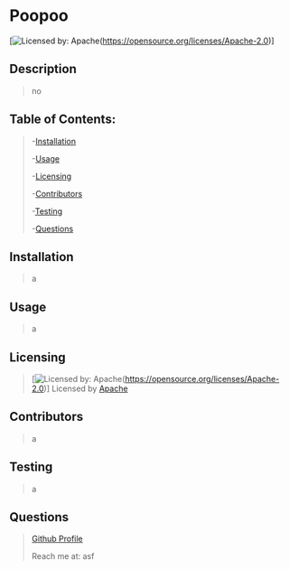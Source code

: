 # Poopoo

[![Licensed by: Apache](https://img.shields.io/badge/License-Apache_2.0-green.svg)(https://opensource.org/licenses/Apache-2.0)]


## Description

>no


## Table of Contents:

>-[Installation](#installation)
>
>-[Usage](#usage)
>
>-[Licensing](#licensing)
>
>-[Contributors](#contributors)
>
>-[Testing](#testing)
>
>-[Questions](#questions)


## Installation

>a

## Usage

>a

## Licensing

>[![Licensed by: Apache](https://img.shields.io/badge/License-Apache_2.0-green.svg)(https://opensource.org/licenses/Apache-2.0)] Licensed by [Apache](https://opensource.org/licenses/Apache-2.0)

## Contributors

>a

## Testing

>a

## Questions

>[Github Profile](https://github.com/madcodingpower)
>
>Reach me at: asf
